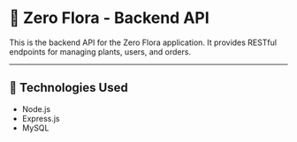 # 🌿 Zero Flora - Backend API

This is the backend API for the Zero Flora application. It provides RESTful endpoints for managing plants, users, and orders.

---

## 🚀 Technologies Used

- Node.js
- Express.js
- MySQL